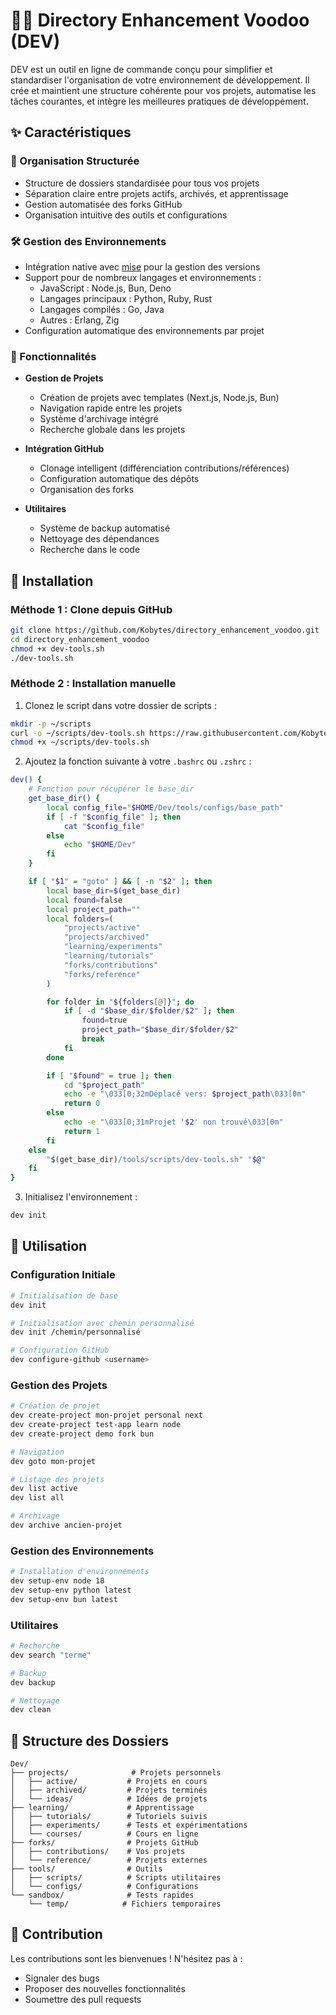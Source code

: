 # 🧙‍♂️ Directory Enhancement Voodoo (DEV)

DEV est un outil en ligne de commande conçu pour simplifier et standardiser l'organisation de votre environnement de développement. Il crée et maintient une structure cohérente pour vos projets, automatise les tâches courantes, et intègre les meilleures pratiques de développement.

## ✨ Caractéristiques

### 📁 Organisation Structurée

- Structure de dossiers standardisée pour tous vos projets
- Séparation claire entre projets actifs, archivés, et apprentissage
- Gestion automatisée des forks GitHub
- Organisation intuitive des outils et configurations

### 🛠️ Gestion des Environnements

- Intégration native avec [mise](https://mise.jdx.dev/) pour la gestion des versions
- Support pour de nombreux langages et environnements :
  - JavaScript : Node.js, Bun, Deno
  - Langages principaux : Python, Ruby, Rust
  - Langages compilés : Go, Java
  - Autres : Erlang, Zig
- Configuration automatique des environnements par projet

### 🚀 Fonctionnalités

- **Gestion de Projets**

  - Création de projets avec templates (Next.js, Node.js, Bun)
  - Navigation rapide entre les projets
  - Système d'archivage intégré
  - Recherche globale dans les projets

- **Intégration GitHub**

  - Clonage intelligent (différenciation contributions/références)
  - Configuration automatique des dépôts
  - Organisation des forks

- **Utilitaires**
  - Système de backup automatisé
  - Nettoyage des dépendances
  - Recherche dans le code

## 🚀 Installation

### Méthode 1 : Clone depuis GitHub

```bash
git clone https://github.com/Kobytes/directory_enhancement_voodoo.git
cd directory_enhancement_voodoo
chmod +x dev-tools.sh
./dev-tools.sh
```

### Méthode 2 : Installation manuelle

1. Clonez le script dans votre dossier de scripts :

```bash
mkdir -p ~/scripts
curl -o ~/scripts/dev-tools.sh https://raw.githubusercontent.com/Kobytes/directory_enhancement_voodoo/main/dev-tools.sh
chmod +x ~/scripts/dev-tools.sh
```

2. Ajoutez la fonction suivante à votre `.bashrc` ou `.zshrc` :

```bash
dev() {
    # Fonction pour récupérer le base_dir
    get_base_dir() {
        local config_file="$HOME/Dev/tools/configs/base_path"
        if [ -f "$config_file" ]; then
            cat "$config_file"
        else
            echo "$HOME/Dev"
        fi
    }

    if [ "$1" = "goto" ] && [ -n "$2" ]; then
        local base_dir=$(get_base_dir)
        local found=false
        local project_path=""
        local folders=(
            "projects/active"
            "projects/archived"
            "learning/experiments"
            "learning/tutorials"
            "forks/contributions"
            "forks/reference"
        )

        for folder in "${folders[@]}"; do
            if [ -d "$base_dir/$folder/$2" ]; then
                found=true
                project_path="$base_dir/$folder/$2"
                break
            fi
        done

        if [ "$found" = true ]; then
            cd "$project_path"
            echo -e "\033[0;32mDéplacé vers: $project_path\033[0m"
            return 0
        else
            echo -e "\033[0;31mProjet '$2' non trouvé\033[0m"
            return 1
        fi
    else
        "$(get_base_dir)/tools/scripts/dev-tools.sh" "$@"
    fi
}
```

3. Initialisez l'environnement :

```bash
dev init
```

## 📖 Utilisation

### Configuration Initiale

```bash
# Initialisation de base
dev init

# Initialisation avec chemin personnalisé
dev init /chemin/personnalisé

# Configuration GitHub
dev configure-github <username>
```

### Gestion des Projets

```bash
# Création de projet
dev create-project mon-projet personal next
dev create-project test-app learn node
dev create-project demo fork bun

# Navigation
dev goto mon-projet

# Listage des projets
dev list active
dev list all

# Archivage
dev archive ancien-projet
```

### Gestion des Environnements

```bash
# Installation d'environnements
dev setup-env node 18
dev setup-env python latest
dev setup-env bun latest
```

### Utilitaires

```bash
# Recherche
dev search "terme"

# Backup
dev backup

# Nettoyage
dev clean
```

## 📁 Structure des Dossiers

```
Dev/
├── projects/              # Projets personnels
│   ├── active/           # Projets en cours
│   ├── archived/         # Projets terminés
│   └── ideas/            # Idées de projets
├── learning/             # Apprentissage
│   ├── tutorials/        # Tutoriels suivis
│   ├── experiments/      # Tests et expérimentations
│   └── courses/          # Cours en ligne
├── forks/                # Projets GitHub
│   ├── contributions/    # Vos projets
│   └── reference/        # Projets externes
├── tools/                # Outils
│   ├── scripts/          # Scripts utilitaires
│   └── configs/          # Configurations
└── sandbox/              # Tests rapides
    └── temp/            # Fichiers temporaires
```

## 🤝 Contribution

Les contributions sont les bienvenues ! N'hésitez pas à :

- Signaler des bugs
- Proposer des nouvelles fonctionnalités
- Soumettre des pull requests
